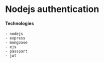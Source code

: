 # Nodejs authentication

#### Technologies
    - nodejs
    - express
    - mongoose
    - ejs
    - passport
    - jwt
    
